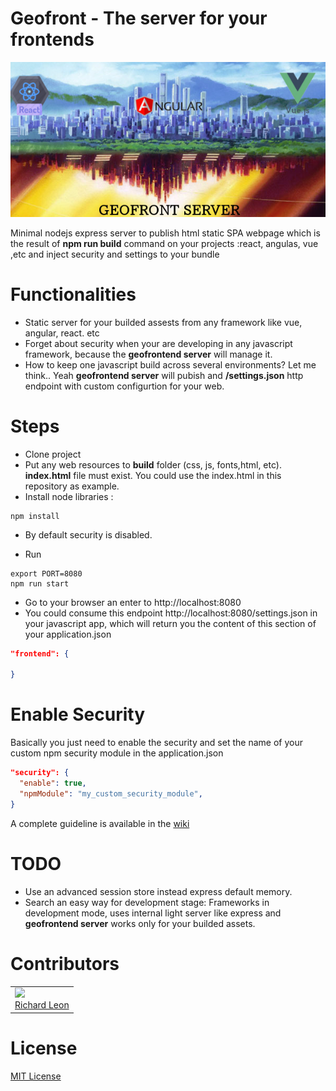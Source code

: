 # Geofront - The server for your frontends

![home](home.png)

Minimal nodejs express server to publish html static SPA webpage which is the result of **npm run build** command on your projects :react, angulas, vue ,etc and inject security and settings to your bundle

# Functionalities

- Static server for your builded assests from any framework like vue, angular, react. etc
- Forget about security when your are developing in any javascript framework, because the **geofrontend server** will manage it.
- How to keep one javascript build across several environments? Let me think.. Yeah **geofrontend server** will pubish and **/settings.json** http endpoint with custom configurtion for your web.

# Steps

- Clone project
- Put any web resources to **build** folder (css, js, fonts,html, etc). **index.html** file must exist. You could use the index.html in this repository as example.
- Install node libraries :

```
npm install
```

- By default security is disabled.

- Run

```shell
export PORT=8080
npm run start
```
- Go to your browser an enter to http://localhost:8080
- You could consume this endpoint http://localhost:8080/settings.json in your javascript app, which will return you the content of this section of your application.json

```json
"frontend": {

}
```

# Enable Security

Basically you just need to enable the security and set the name of your custom npm security module in the application.json

```json
"security": {
  "enable": true,
  "npmModule": "my_custom_security_module",
}
```

A complete guideline is available in the [wiki](https://github.com/utec/geofrontend-server/wiki/Security)

# TODO

- Use an advanced session store instead express default memory.
- Search an easy way for development stage: Frameworks in development mode, uses internal light server like express and **geofrontend server** works only for your builded assets.

# Contributors

<table>
  <tbody>
    <td>
      <img src="https://avatars0.githubusercontent.com/u/3322836?s=460&v=4" width="100px;"/>
      <br />
      <label><a href="http://jrichardsz.github.io/">Richard Leon</a></label>
      <br />
    </td>    
  </tbody>
</table>

# License

[MIT License](./LICENSE)
